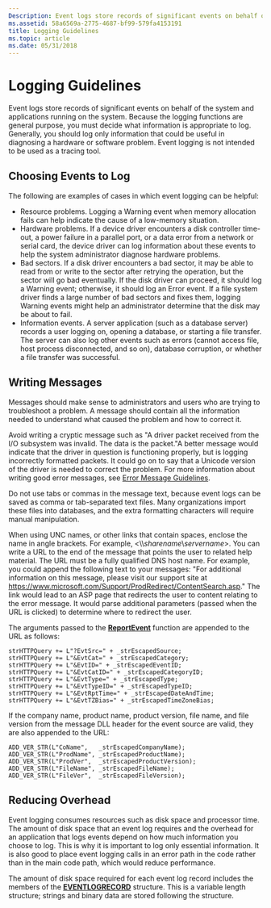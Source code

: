 ```yaml
---
Description: Event logs store records of significant events on behalf of the system and applications running on the system.
ms.assetid: 58a6569a-2775-4687-bf99-579fa4153191
title: Logging Guidelines
ms.topic: article
ms.date: 05/31/2018
---
```


# Logging Guidelines

Event logs store records of significant events on behalf of the system and applications running on the system. Because the logging functions are general purpose, you must decide what information is appropriate to log. Generally, you should log only information that could be useful in diagnosing a hardware or software problem. Event logging is not intended to be used as a tracing tool.

## Choosing Events to Log

The following are examples of cases in which event logging can be helpful:

-   Resource problems. Logging a Warning event when memory allocation fails can help indicate the cause of a low-memory situation.
-   Hardware problems. If a device driver encounters a disk controller time-out, a power failure in a parallel port, or a data error from a network or serial card, the device driver can log information about these events to help the system administrator diagnose hardware problems.
-   Bad sectors. If a disk driver encounters a bad sector, it may be able to read from or write to the sector after retrying the operation, but the sector will go bad eventually. If the disk driver can proceed, it should log a Warning event; otherwise, it should log an Error event. If a file system driver finds a large number of bad sectors and fixes them, logging Warning events might help an administrator determine that the disk may be about to fail.
-   Information events. A server application (such as a database server) records a user logging on, opening a database, or starting a file transfer. The server can also log other events such as errors (cannot access file, host process disconnected, and so on), database corruption, or whether a file transfer was successful.

## Writing Messages

Messages should make sense to administrators and users who are trying to troubleshoot a problem. A message should contain all the information needed to understand what caused the problem and how to correct it.

Avoid writing a cryptic message such as "A driver packet received from the I/O subsystem was invalid. The data is the packet."A better message would indicate that the driver in question is functioning properly, but is logging incorrectly formatted packets. It could go on to say that a Unicode version of the driver is needed to correct the problem. For more information about writing good error messages, see [Error Message Guidelines](https://msdn.microsoft.com/library/windows/desktop/ms679325).

Do not use tabs or commas in the message text, because event logs can be saved as comma or tab-separated text files. Many organizations import these files into databases, and the extra formatting characters will require manual manipulation.

When using UNC names, or other links that contain spaces, enclose the name in angle brackets. For example, <\\\\*sharename*\\*servername*>. You can write a URL to the end of the message that points the user to related help material. The URL must be a fully qualified DNS host name. For example, you could append the following text to your messages: "For additional information on this message, please visit our support site at https://www.microsoft.com/Support/ProdRedirect/ContentSearch.asp." The link would lead to an ASP page that redirects the user to content relating to the error message. It would parse additional parameters (passed when the URL is clicked) to determine where to redirect the user.

The arguments passed to the [**ReportEvent**](/windows/desktop/api/Winbase/nf-winbase-reporteventa) function are appended to the URL as follows:

``` syntax
strHTTPQuery += L"?EvtSrc=" + _strEscapedSource;
strHTTPQuery += L"&EvtCat=" + _strEscapedCategory;
strHTTPQuery += L"&EvtID=" + _strEscapedEventID;
strHTTPQuery += L"&EvtCatID=" + _strEscapedCategoryID;
strHTTPQuery += L"&EvtType=" + _strEscapedType;
strHTTPQuery += L"&EvtTypeID=" + _strEscapedTypeID;
strHTTPQuery += L"&EvtRptTime=" + _strEscapedDateAndTime;
strHTTPQuery += L"&EvtTZBias=" + _strEscapedTimeZoneBias;
```

If the company name, product name, product version, file name, and file version from the message DLL header for the event source are valid, they are also appended to the URL:

``` syntax
ADD_VER_STR(L"CoName",   _strEscapedCompanyName);
ADD_VER_STR(L"ProdName", _strEscapedProductName);
ADD_VER_STR(L"ProdVer",  _strEscapedProductVersion);
ADD_VER_STR(L"FileName", _strEscapedFileName);
ADD_VER_STR(L"FileVer",  _strEscapedFileVersion);
```

## Reducing Overhead

Event logging consumes resources such as disk space and processor time. The amount of disk space that an event log requires and the overhead for an application that logs events depend on how much information you choose to log. This is why it is important to log only essential information. It is also good to place event logging calls in an error path in the code rather than in the main code path, which would reduce performance.

The amount of disk space required for each event log record includes the members of the [**EVENTLOGRECORD**](/windows/desktop/api/Winnt/ns-winnt-_eventlogrecord) structure. This is a variable length structure; strings and binary data are stored following the structure.

 

 



